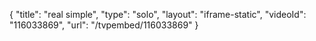 {
    "title": "real simple",
    "type": "solo",
    "layout": "iframe-static",
    "videoId": "116033869",
    "url": "\/tvpembed\/116033869"
}
